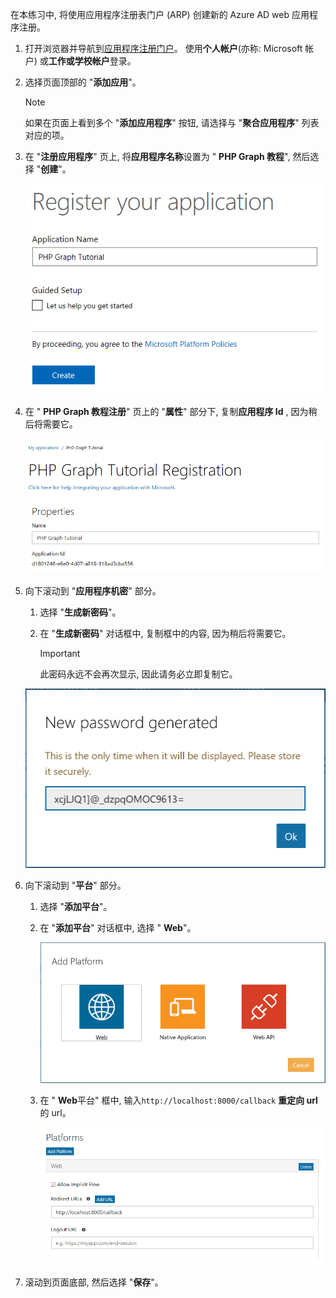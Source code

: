 <!-- markdownlint-disable MD002 MD041 -->

在本练习中, 将使用应用程序注册表门户 (ARP) 创建新的 Azure AD web 应用程序注册。

1. 打开浏览器并导航到[应用程序注册门户](https://apps.dev.microsoft.com)。 使用**个人帐户**(亦称: Microsoft 帐户) 或**工作或学校帐户**登录。

1. 选择页面顶部的 "**添加应用**"。

    > [!NOTE]
    > 如果在页面上看到多个 "**添加应用程序**" 按钮, 请选择与 "**聚合应用程序**" 列表对应的项。

1. 在 "**注册应用程序**" 页上, 将**应用程序名称**设置为 " **PHP Graph 教程**", 然后选择 "**创建**"。

    ![在应用注册门户网站中创建新应用程序的屏幕截图](./images/arp-create-app-01.png)

1. 在 " **PHP Graph 教程注册**" 页上的 "**属性**" 部分下, 复制**应用程序 Id** , 因为稍后将需要它。

    ![新创建的应用程序 ID 的屏幕截图](./images/arp-create-app-02.png)

1. 向下滚动到 "**应用程序机密**" 部分。

    1. 选择 "**生成新密码**"。
    1. 在 "**生成新密码**" 对话框中, 复制框中的内容, 因为稍后将需要它。

        > [!IMPORTANT]
        > 此密码永远不会再次显示, 因此请务必立即复制它。

    ![新创建的应用程序密码的屏幕截图](./images/arp-create-app-03.png)

1. 向下滚动到 "**平台**" 部分。

    1. 选择 "**添加平台**"。
    1. 在 "**添加平台**" 对话框中, 选择 " **Web**"。

        ![为应用程序创建平台的屏幕截图](./images/arp-create-app-04.png)

    1. 在 " **Web**平台" 框中, 输入`http://localhost:8000/callback` **重定向 url**的 url。

        ![应用程序新添加的 Web 平台的屏幕截图](./images/arp-create-app-05.png)

1. 滚动到页面底部, 然后选择 "**保存**"。